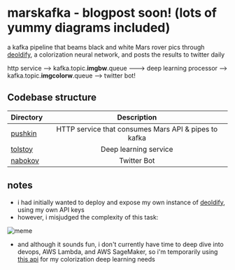 # marskafka - blogpost soon! (lots of yummy diagrams included)
a kafka pipeline that beams black and white Mars rover pics through [deoldify](https://github.com/jantic/DeOldify), a colorization neural network, and posts the results to twitter daily

http service ––> kafka.topic.**imgbw**.queue –––> deep learning processor ––> kafka.topic.**imgcolorw**.queue ––> twitter bot!

## Codebase structure

| Directory              |      Description          |
| :-------------------- | :-----------------------: |
| [pushkin](pushkin)    | HTTP service that consumes Mars API & pipes to kafka     |
| [tolstoy](tolstoy)    | Deep learning service                 |
| [nabokov](nabokov)    | Twitter Bot                           |

## notes
- i had initially wanted to deploy and expose my own instance of [deoldify](https://github.com/jantic/DeOldify), using my own API keys
- however, i misjudged the complexity of this task:

![meme](https://i.ibb.co/6NwZ806/5ornlp.jpg)
- and although it sounds fun, i don't currently have time to deep dive into devops, AWS Lambda, and AWS SageMaker, so i'm temporarily using [this api](https://deepai.org/machine-learning-model/colorizer) for my colorization deep learning needs
